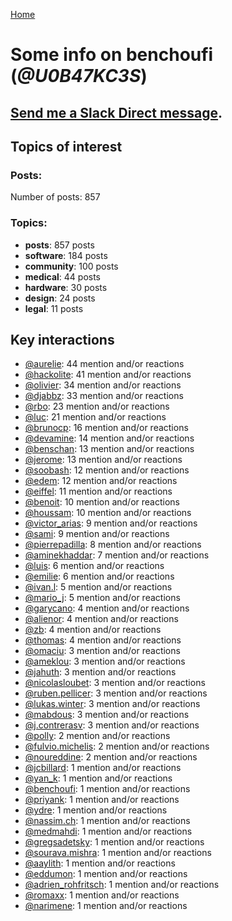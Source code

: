 [Home](https://kelu124.github.io/echommunity/)

# Some info on __benchoufi__ (_@U0B47KC3S_)


## [Send me a Slack Direct message](https://echopen.slack.com/messages/@benchoufi/).

## Topics of interest

### Posts: 

Number of posts: 857

### Topics:

* __posts__: 857 posts
* __software__: 184 posts
* __community__: 100 posts
* __medical__: 44 posts
* __hardware__: 30 posts
* __design__: 24 posts
* __legal__: 11 posts

## Key interactions 

* [@aurelie](./U37GZRZU6.md): 44 mention and/or reactions
* [@hackolite](./U20C8CKTL.md): 41 mention and/or reactions
* [@olivier](./U04DFTZ7D.md): 34 mention and/or reactions
* [@djabbz](./U2PFHNN3C.md): 33 mention and/or reactions
* [@rbo](./U38HVMZ6K.md): 23 mention and/or reactions
* [@luc](./U0AAL4W13.md): 21 mention and/or reactions
* [@brunocp](./U33817K25.md): 16 mention and/or reactions
* [@devamine](./U2X7189QR.md): 14 mention and/or reactions
* [@benschan](./U1PKXQVDW.md): 13 mention and/or reactions
* [@jerome](./U07UEJC2H.md): 13 mention and/or reactions
* [@soobash](./U1PAGSKGU.md): 12 mention and/or reactions
* [@edem](./U34N7NQNR.md): 12 mention and/or reactions
* [@eiffel](./U3GHS132Q.md): 11 mention and/or reactions
* [@benoit](./U0GMX7QUB.md): 10 mention and/or reactions
* [@houssam](./U2Y7FPEUB.md): 10 mention and/or reactions
* [@victor_arias](./U32FZ0QLX.md): 9 mention and/or reactions
* [@sami](./U2MF267L2.md): 9 mention and/or reactions
* [@pierrepadilla](./U2X419KJS.md): 8 mention and/or reactions
* [@aminekhaddar](./U2XLJS5L0.md): 7 mention and/or reactions
* [@luis](./U34231VFH.md): 6 mention and/or reactions
* [@emilie](./U0FN1B8KD.md): 6 mention and/or reactions
* [@ivan.l](./U3CDR25JP.md): 5 mention and/or reactions
* [@mario_j](./U32UWGGN9.md): 5 mention and/or reactions
* [@garycano](./U31UCUFPW.md): 4 mention and/or reactions
* [@alienor](./U1N5Q9334.md): 4 mention and/or reactions
* [@zb](./U1P9ARRU3.md): 4 mention and/or reactions
* [@thomas](./U2Q4137LL.md): 4 mention and/or reactions
* [@omaciu](./U3J40RUDT.md): 3 mention and/or reactions
* [@ameklou](./U32AR6TED.md): 3 mention and/or reactions
* [@jahuth](./U3FCS2UP3.md): 3 mention and/or reactions
* [@nicolasloubet](./U04H8570R.md): 3 mention and/or reactions
* [@ruben.pellicer](./U32V2JWFJ.md): 3 mention and/or reactions
* [@lukas.winter](./U352MKG4V.md): 3 mention and/or reactions
* [@mabdous](./U2YN8FREG.md): 3 mention and/or reactions
* [@j.contrerasv](./U336DPZV4.md): 3 mention and/or reactions
* [@polly](./U24BZF8UR.md): 2 mention and/or reactions
* [@fulvio.michelis](./U3D9HA0N4.md): 2 mention and/or reactions
* [@noureddine](./U38TWKY9Y.md): 2 mention and/or reactions
* [@jcbillard](./U3GQS8JTZ.md): 1 mention and/or reactions
* [@yan_k](./U3NT8G2BC.md): 1 mention and/or reactions
* [@benchoufi](./U0B47KC3S.md): 1 mention and/or reactions
* [@priyank](./U23D8HAC9.md): 1 mention and/or reactions
* [@ydre](./U2404BG5N.md): 1 mention and/or reactions
* [@nassim.ch](./U1NM17NHF.md): 1 mention and/or reactions
* [@medmahdi](./U36QEPF51.md): 1 mention and/or reactions
* [@gregsadetsky](./U0KLG7CP8.md): 1 mention and/or reactions
* [@sourava.mishra](./U3CV9P9NH.md): 1 mention and/or reactions
* [@aaylith](./U3ARRLDQ8.md): 1 mention and/or reactions
* [@eddumon](./U3HH0CEAW.md): 1 mention and/or reactions
* [@adrien_rohfritsch](./U2PTWF6SX.md): 1 mention and/or reactions
* [@romaxx](./U35LGETA4.md): 1 mention and/or reactions
* [@narimene](./U1NTT0ZPH.md): 1 mention and/or reactions

